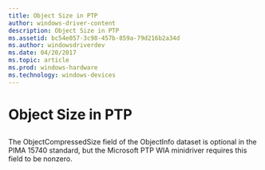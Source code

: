 ```yaml
---
title: Object Size in PTP
author: windows-driver-content
description: Object Size in PTP
ms.assetid: bc54e057-3c98-457b-859a-79d216b2a34d
ms.author: windowsdriverdev
ms.date: 04/20/2017
ms.topic: article
ms.prod: windows-hardware
ms.technology: windows-devices
---
```


# Object Size in PTP


## <a href="" id="ddk-object-size-in-ptp-si"></a>


The ObjectCompressedSize field of the ObjectInfo dataset is optional in the PIMA 15740 standard, but the Microsoft PTP WIA minidriver requires this field to be nonzero.

 

 




